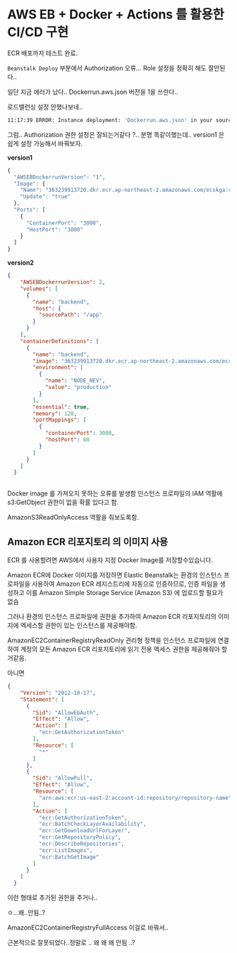 # AWS EB + Docker + Actions 를 활용한 CI/CD 구현 

ECR 배포까지 테스트 완료.

`Beanstalk Deploy` 부분에서 Authorization 오류...
Role 설정을 정확히 해도 잘안된다..

일단 지금 에러가 났다..
Dockerrun.aws.json 버전을 1을 쓰란다..

로드밸런싱 설정 안했나보네..

```sh
11:17:39 ERROR: Instance deployment: 'Dockerrun.aws.json' in your source bundle specifies an unsupported version. Elastic Beanstalk only supports version 1 for non compose app and version 3 for compose app. The deployment failed.
```

그럼.. Authorization 권한 설정은 잘되는거같다 ?.. 분명 똑같이했는데.. 
version1 은 쉽게 설정 가능해서 바꿔보자. 

**version1**
```js
{
  "AWSEBDockerrunVersion": "1",
  "Image": {
    "Name": "363239913720.dkr.ecr.ap-northeast-2.amazonaws.com/ecskga:cef6c01eef9237c1f86e0619264880703719fe5a",
    "Update": "true"
  },
  "Ports": [
    {
      "ContainerPort": "3000",
      "HostPort": "3000"
    }
  ]
}
```

**version2**
```json
{
    "AWSEBDockerrunVersion": 2,
    "volumes": [
      {
        "name": "backend",
        "host": {
          "sourcePath": "/app"
        }
      }
    ],
    "containerDefinitions": [
      {
        "name": "backend",
        "image": "363239913720.dkr.ecr.ap-northeast-2.amazonaws.com/ecrkga:latest",
        "environment": [
          {
            "name": "NODE_NEV",
            "value": "production"
          }
        ],
        "essential": true,
        "memory": 128,
        "portMappings": [
          {
            "containerPort": 3000,
            "hostPort": 80
          }
        ]
      }
    ]
  }
  
```


Docker image 를 가져오지 못하는 오류를 발생함
인스턴스 프로파일의 IAM 역활에 s3:GetObject 권한이 없을 확률 있다고 함.

AmazonS3ReadOnlyAccess 역활을 줘보도록함.

## Amazon ECR 리포지토리 의 이미지 사용

ECR 를 사용할려면 AWS에서 사용자 지정 Docker Image를 저장할수있습니다.

Amazon ECR에 Docker 이미지를 저장하면 Elastic Beanstalk는 환경의 인스턴스 프로파일을 사용하여 Amazon ECR 레지스트리에 자동으로 인증하므로, 인증 파일을  생성하고 이를 Amazon Simple Storage Service (Amazon S3) 에 업로드할 필요가 없슴

그러나 환경의 인스턴스 프로파일에 권한을 추가하여
Amazon ECR 리포지토리의 이미지에 엑세스할 권한이 있는 인스턴스를 제공해야함.

AmazonEC2ContainerRegistryReadOnly 관리형 정책을 인스턴스 프로파일에 연결하여 계정의 모든 Amazon ECR 리포지토리에 읽기 전용 엑세스 권한을 제공해줘야 할거같음.

아니면

```json
{
    "Version": "2012-10-17",
    "Statement": [
      {
        "Sid": "AllowEbAuth",
        "Effect": "Allow",
        "Action": [
          "ecr:GetAuthorizationToken"
        ],
        "Resource": [
          "*"
        ]
      },
      {
        "Sid": "AllowPull",
        "Effect": "Allow",
        "Resource": [
          "arn:aws:ecr:us-east-2:account-id:repository/repository-name"
        ],
        "Action": [
          "ecr:GetAuthorizationToken",
          "ecr:BatchCheckLayerAvailability",
          "ecr:GetDownloadUrlForLayer",
          "ecr:GetRepositoryPolicy",
          "ecr:DescribeRepositories",
          "ecr:ListImages",
          "ecr:BatchGetImage"
        ]
      }
    ]
  }
```

이런 형태로 추가된 권한을 주거나..

ㅇ...왜..안됨..?

AmazonEC2ContainerRegistryFullAccess 이걸로 바꿔서..

근본적으로 잘못되었다..정말로 .. 왜 왜 왜 안됨 ..?

